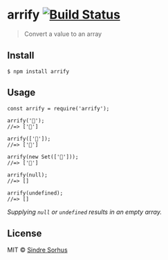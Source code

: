 arrify [![Build Status](https://travis-ci.org/sindresorhus/arrify.svg?branch=master)](https://travis-ci.org/sindresorhus/arrify)
================================================================================================================================

> Convert a value to an array

Install
-------

    $ npm install arrify

Usage
-----

    const arrify = require('arrify');

    arrify('🦄');
    //=> ['🦄']

    arrify(['🦄']);
    //=> ['🦄']

    arrify(new Set(['🦄']));
    //=> ['🦄']

    arrify(null);
    //=> []

    arrify(undefined);
    //=> []

*Supplying `null` or `undefined` results in an empty array.*

License
-------

MIT © [Sindre Sorhus](https://sindresorhus.com)
